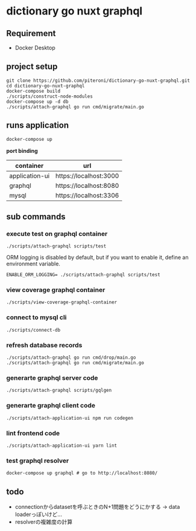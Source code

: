 # dictionary go nuxt graphql

## Requirement

- Docker Desktop

## project setup

```
git clone https://github.com/piteroni/dictionary-go-nuxt-graphql.git
cd dictionary-go-nuxt-graphql
docker-compose build
./scripts/construct-node-modules
docker-compose up -d db
./scripts/attach-graphql go run cmd/migrate/main.go
```

## runs application

```sh
docker-compose up
```

**port binding**

container|url
--|--
application-ui|https://localhost:3000
graphql|https://localhost:8080
mysql|https://localhost:3306

## sub commands

### execute test on graphql container

```
./scripts/attach-graphql scripts/test
```

ORM logging is disabled by default, but if you want to enable it, define an environment variable.

```
ENABLE_ORM_LOGGING= ./scripts/attach-graphql scripts/test
```

### view coverage graphql container

```
./scripts/view-coverage-graphql-container
```

### connect to mysql cli

```
./scripts/connect-db
```

### refresh database records

```
./scripts/attach-graphql go run cmd/drop/main.go
./scripts/attach-graphql go run cmd/migrate/main.go
```

### generarte graphql server code

```
./scripts/attach-graphql scripts/gqlgen
```

### generarte graphql client code

```
./scripts/attach-application-ui npm run codegen
```

### lint frontend code

```
./scripts/attach-application-ui yarn lint
```

### test graphql resolver

```
docker-compose up graphql # go to http://localhost:8080/
```

## todo

- connectionからdatasetを呼ぶときのN+1問題をどうにかする -> data loaderっぽいけど...
- resolverの複雑度の計算
